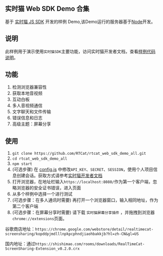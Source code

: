 ## 实时猫 Web SDK Demo 合集
基于 [实时猫 JS SDK](https://shishimao.com) 开发的样例 Demo,该Demo运行的服务器基于[Node](https://nodejs.org/en/)开发。

## 说明
此样例用于演示使用`实时猫SDK`主要功能，访问实时猫开发者文档，查看[样例代码说明](http://docs.shishimao.com/03.%20web/03.%20demo.html)。

## 功能
1. 检测浏览器兼容性
2. 获取本地音视频
3. 互动白板
4. 多人音视频通信
5. 文字聊天和文件传输
6. 错误信息和日志
7. 高级主题：屏幕分享

## 使用
1. `git clone https://github.com/RTCat/rtcat_web_sdk_demo_all.git`
2. `cd rtcat_web_sdk_demo_all`
3. `npm start`
4. (可选步骤) 在 [config.js](/js/config.js) 中修改`API_KEY`、`SECRET`、`SESSION`，使用个人项目信息创建会话。获取方式请参考[实时猫开发者文档](http://docs.shishimao.com/02.%20getting-started/02.%20dashboard-and-projects.html#)
4. 打开浏览器，在地址栏输入`https://localhost:8080/`作为第一个客户端，忽略浏览器的安全证书错误，进入页面
5. 从多个样例中选择一个进行测试
6. (可选步骤：在多人通讯时需要) 再打开一个浏览器窗口，输入相同地址，作为第二个客户端
7. (可选步骤：在屏幕分享时需要) 请下载 `实时猫屏幕分享插件` ，并拖拽到浏览器`chrome://extensions`页面。  

  谷歌商店地址：`https://chrome.google.com/webstore/detail/realtimecat-screensharing/kopddpjmdlllnpkpcphndjiaohbakkjb?hl=zh-CN&gl=US`  

  国内地址：通过`https://shishimao.com/rooms/downloads/RealTimeCat-ScreenSharing-Extension_v0.2.0.crx` 





